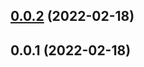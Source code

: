 ## [0.0.2](https://github.com/pascaliske/docker-cloudflare-dyndns/compare/v0.0.1...v0.0.2) (2022-02-18)



## 0.0.1 (2022-02-18)




